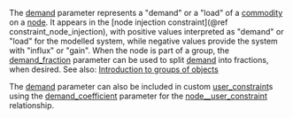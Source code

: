 The [demand](@ref) parameter represents a "demand" or a "load" of a [commodity](@ref) on a [node](@ref).
It appears in the [node injection constraint](@ref constraint_node_injection),
with positive values interpreted as "demand" or "load" for the modelled system,
while negative values provide the system with "influx" or "gain".
When the node is part of a group, the [demand\_fraction](@ref) parameter can be used to split [demand](@ref) into fractions,
when desired. See also: [Introduction to groups of objects](@ref)

The [demand](@ref) parameter can also be included in custom [user\_constraint](@ref)s
using the [demand\_coefficient](@ref) parameter for the [node\_\_user\_constraint](@ref) relationship.
